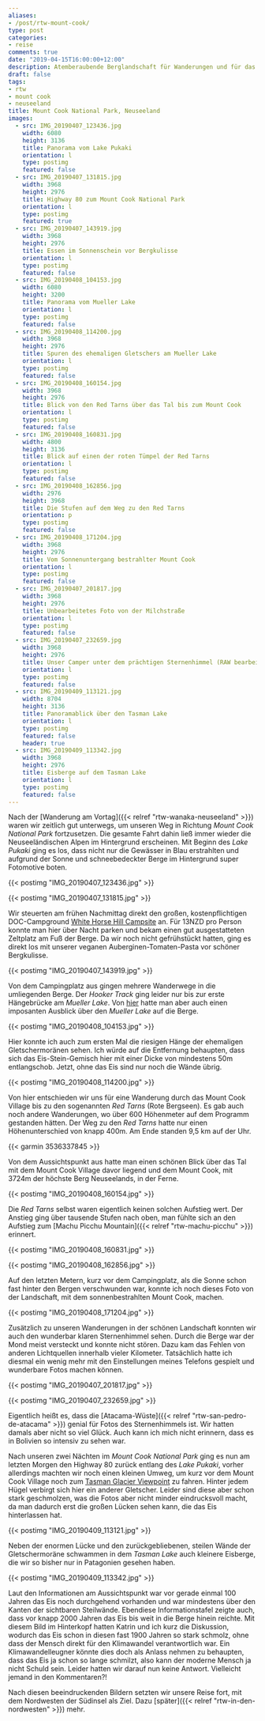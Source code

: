 ```yaml
---
aliases:
- /post/rtw-mount-cook/
type: post
categories:
- reise
comments: true
date: "2019-04-15T16:00:00+12:00"
description: Atemberaubende Berglandschaft für Wanderungen und für das Beobachten des Sternenhimmels
draft: false
tags:
- rtw
- mount cook
- neuseeland
title: Mount Cook National Park, Neuseeland
images:
  - src: IMG_20190407_123436.jpg
    width: 6080
    height: 3136
    title: Panorama vom Lake Pukaki
    orientation: l
    type: postimg
    featured: false
  - src: IMG_20190407_131815.jpg
    width: 3968
    height: 2976
    title: Highway 80 zum Mount Cook National Park
    orientation: l
    type: postimg
    featured: true
  - src: IMG_20190407_143919.jpg
    width: 3968
    height: 2976
    title: Essen im Sonnenschein vor Bergkulisse
    orientation: l
    type: postimg
    featured: false
  - src: IMG_20190408_104153.jpg
    width: 6080
    height: 3200
    title: Panorama vom Mueller Lake
    orientation: l
    type: postimg
    featured: false
  - src: IMG_20190408_114200.jpg
    width: 3968
    height: 2976
    title: Spuren des ehemaligen Gletschers am Mueller Lake
    orientation: l
    type: postimg
    featured: false
  - src: IMG_20190408_160154.jpg
    width: 3968
    height: 2976
    title: Blick von den Red Tarns über das Tal bis zum Mount Cook
    orientation: l
    type: postimg
    featured: false
  - src: IMG_20190408_160831.jpg
    width: 4800
    height: 3136
    title: Blick auf einen der roten Tümpel der Red Tarns
    orientation: l
    type: postimg
    featured: false
  - src: IMG_20190408_162856.jpg
    width: 2976
    height: 3968
    title: Die Stufen auf dem Weg zu den Red Tarns
    orientation: p
    type: postimg
    featured: false
  - src: IMG_20190408_171204.jpg
    width: 3968
    height: 2976
    title: Vom Sonnenuntergang bestrahlter Mount Cook
    orientation: l
    type: postimg
    featured: false
  - src: IMG_20190407_201817.jpg
    width: 3968
    height: 2976
    title: Unbearbeitetes Foto von der Milchstraße
    orientation: l
    type: postimg
    featured: false
  - src: IMG_20190407_232659.jpg
    width: 3968
    height: 2976
    title: Unser Camper unter dem prächtigen Sternenhimmel (RAW bearbeitet mit Affinity Photo)
    orientation: l
    type: postimg
    featured: false
  - src: IMG_20190409_113121.jpg
    width: 8704
    height: 3136
    title: Panoramablick über den Tasman Lake
    orientation: l
    type: postimg
    featured: false
    header: true
  - src: IMG_20190409_113342.jpg
    width: 3968
    height: 2976
    title: Eisberge auf dem Tasman Lake
    orientation: l
    type: postimg
    featured: false
---
```


Nach der [Wanderung am Vortag]({{< relref "rtw-wanaka-neuseeland" >}}) waren wir zeitlich gut unterwegs, um unseren Weg in Richtung _Mount Cook National Park_ fortzusetzen. Die gesamte Fahrt dahin ließ immer wieder die Neuseeländischen Alpen im Hintergrund erscheinen. Mit Beginn des _Lake Pukaki_ ging es los, dass nicht nur die Gewässer in Blau erstrahlten und aufgrund der Sonne und schneebedeckter Berge im Hintergrund super Fotomotive boten.

{{< postimg "IMG_20190407_123436.jpg" >}}

{{< postimg "IMG_20190407_131815.jpg" >}}

Wir steuerten am frühen Nachmittag direkt den großen, kostenpflichtigen DOC-Campground [White Horse Hill Campsite](https://goo.gl/maps/VYwg8TN4bTo) an. Für 13NZD pro Person konnte man hier über Nacht parken und bekam einen gut ausgestatteten Zeltplatz am Fuß der Berge. Da wir noch nicht gefrühstückt hatten, ging es direkt los mit unserer veganen Auberginen-Tomaten-Pasta vor schöner Bergkulisse.

{{< postimg "IMG_20190407_143919.jpg" >}}

Von dem Campingplatz aus gingen mehrere Wanderwege in die umliegenden Berge. Der _Hooker Track_ ging leider nur bis zur erste Hängebrücke am _Mueller Lake_. Von [hier](https://goo.gl/maps/UptKcHeDPu82) hatte man aber auch einen imposanten Ausblick über den _Mueller Lake_ auf die Berge. 

{{< postimg "IMG_20190408_104153.jpg" >}}

Hier konnte ich auch zum ersten Mal die riesigen Hänge der ehemaligen Gletschermoränen sehen. Ich würde auf die Entfernung behaupten, dass sich das Eis-Stein-Gemisch hier mit einer Dicke von mindestens 50m entlangschob. Jetzt, ohne das Eis sind nur noch die Wände übrig.

{{< postimg "IMG_20190408_114200.jpg" >}}

Von hier entschieden wir uns für eine Wanderung durch das Mount Cook Village bis zu den sogenannten _Red Tarns_ (Rote Bergseen). Es gab auch noch andere Wanderungen, wo über 600 Höhenmeter auf dem Programm gestanden hätten. Der Weg zu den _Red Tarns_ hatte nur einen Höhenunterschied von knapp 400m. Am Ende standen 9,5 km auf der Uhr.

{{< garmin 3536337845 >}}

Von dem Aussichtspunkt aus hatte man einen schönen Blick über das Tal mit dem Mount Cook Village davor liegend und dem Mount Cook, mit 3724m der höchste Berg Neuseelands, in der Ferne.

{{< postimg "IMG_20190408_160154.jpg" >}}

Die _Red Tarns_ selbst waren eigentlich keinen solchen Aufstieg wert. Der Anstieg ging über tausende Stufen nach oben, man fühlte sich an den Aufstieg zum [Machu Picchu Mountain]({{< relref "rtw-machu-picchu" >}}) erinnert.

{{< postimg "IMG_20190408_160831.jpg" >}}

{{< postimg "IMG_20190408_162856.jpg" >}}

Auf den letzten Metern, kurz vor dem Campingplatz, als die Sonne schon fast hinter den Bergen verschwunden war, konnte ich noch dieses Foto von der Landschaft, mit dem sonnenbestrahlten Mount Cook, machen.

{{< postimg "IMG_20190408_171204.jpg" >}}

Zusätzlich zu unseren Wanderungen in der schönen Landschaft konnten wir auch den wunderbar klaren Sternenhimmel sehen. Durch die Berge war der Mond meist versteckt und konnte nicht stören. Dazu kam das Fehlen von anderen Lichtquellen innerhalb vieler Kilometer. Tatsächlich hatte ich diesmal ein wenig mehr mit den Einstellungen meines Telefons gespielt und wunderbare Fotos machen können.

{{< postimg "IMG_20190407_201817.jpg" >}}

{{< postimg "IMG_20190407_232659.jpg" >}}

Eigentlich heißt es, dass die [Atacama-Wüste]({{< relref "rtw-san-pedro-de-atacama" >}}) genial für Fotos des Sternenhimmels ist. Wir hatten damals aber nicht so viel Glück. Auch kann ich mich nicht erinnern, dass es in Bolivien so intensiv zu sehen war.

Nach unseren zwei Nächten im _Mount Cook National Park_ ging es nun am letzten Morgen den Highway 80 zurück entlang des _Lake Pukaki_, vorher allerdings machten wir noch einen kleinen Umweg, um kurz vor dem Mount Cook Village noch zum [Tasman Glacier Viewpoint](https://goo.gl/maps/ZzTdFZQdVYC2) zu fahren. Hinter jedem Hügel verbirgt sich hier ein anderer Gletscher. Leider sind diese aber schon stark geschmolzen, was die Fotos aber nicht minder eindrucksvoll macht, da man dadurch erst die großen Lücken sehen kann, die das Eis hinterlassen hat. 

{{< postimg "IMG_20190409_113121.jpg" >}}

Neben der enormen Lücke und den zurückgebliebenen, steilen Wände der Gletschermoräne schwammen in dem _Tasman Lake_ auch kleinere Eisberge, die wir so bisher nur in Patagonien gesehen haben.

{{< postimg "IMG_20190409_113342.jpg" >}}

Laut den Informationen am Aussichtspunkt war vor gerade einmal 100 Jahren das Eis noch durchgehend vorhanden und war mindestens über den Kanten der sichtbaren Steilwände. Ebendiese Informationstafel zeigte auch, dass vor knapp 2000 Jahren das Eis bis weit in die Berge hinein reichte. Mit diesem Bild im Hinterkopf hatten Katrin und ich kurz die Diskussion, wodurch das Eis schon in diesen fast 1900 Jahren so stark schmolz, ohne dass der Mensch direkt für den Klimawandel verantwortlich war. Ein Klimawandelleugner könnte dies doch als Anlass nehmen zu behaupten, dass das Eis ja schon so lange schmilzt, also kann der moderne Mensch ja nicht Schuld sein. Leider hatten wir darauf nun keine Antwort. Vielleicht jemand in den Kommentaren?!

Nach diesen beeindruckenden Bildern setzten wir unsere Reise fort, mit dem Nordwesten der Südinsel als Ziel. Dazu [später]({{< relref "rtw-in-den-nordwesten" >}}) mehr.
